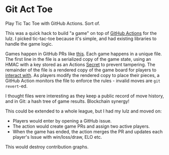 # Git Act Toe

Play Tic Tac Toe with GitHub Actions. Sort of.

This was a quick hack to build "a game" on top of [GitHub Actions](https://github.com/features/actions) for the lulz.
I picked tic-tac-toe because it's simple, and had existing libraries to handle the game logic.

Games happen in GitHub PRs like [this](https://github.com/thepwagner/git-act-toe/pull/4).
Each game happens in a unique file. The first line in the file is a serialized copy of the game state, using an HMAC with a key stored as an Actions [Secret](https://developer.github.com/actions/managing-workflows/storing-secrets/) to prevent tampering.
The remainder of the file is a rendered copy of the game board for players to [interact with](https://github.com/thepwagner/git-act-toe/pull/4/commits/0157518db0f3953b4de452827f73b49ceff80364).
As players modify the rendered copy to place their pieces, a GitHub Action monitors the file to enforce the rules - invalid moves are `git revert`-ed.

I thought files were interesting as they keep a public record of move history, and in Git: a hash tree of game results. Blockchain synergy!

This could be extended to a whole league, but I had my lulz and moved on:

* Players would enter by opening a GitHub issue.
* The action would create game PRs and assign two active players.
* When the game has ended, the action merges the PR and updates each player's Issue with win/loss/draw, ELO etc.

This would destroy contribution graphs.

